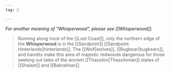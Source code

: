 ```yaml
---
tag: 🌲

---
```

*For another meaning of "Whisperwood", please see [[Whisperwood]].*
> Running along most of the [[Lost Coast]], only the northern edge of the **Whisperwood** is in the [[Sandpoint]] [[Sandpoint Hinterlands|hinterlands]]. The [[Wolf|wolves]], [[Bugbear|bugbears]], and bandits make this area of majestic redwoods dangerous for those seeking out tales of the ancient [[Thassilon|Thassilonian]] states of [[Shalast]] and [[Bakrakhan]].










